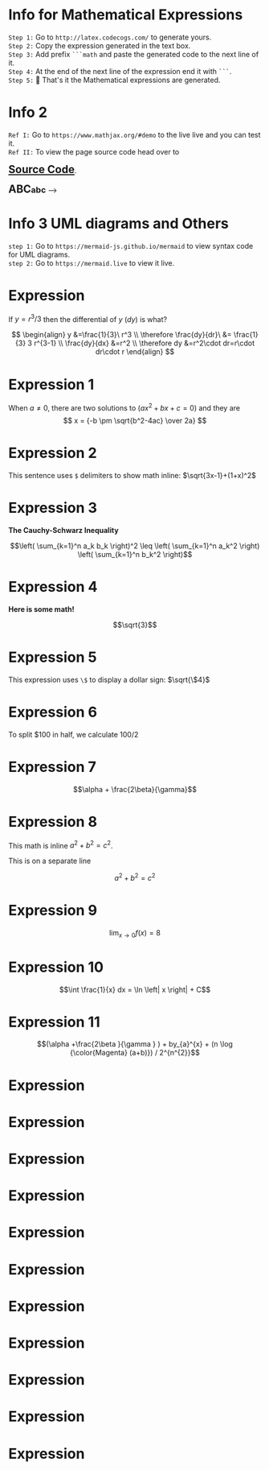 # Info for Mathematical Expressions 
`Step 1:`   Go to `http://latex.codecogs.com/` to generate yours. \
`Step 2:`   Copy the expression generated in the text box. \
`Step 3:`   Add prefix ` ```math ` and paste the generated code to the next line of it. \
`Step 4:`   At the end of the next line of the expression end it with ` ``` `.\
`Step 5:`   🎉 That's it the Mathematical expressions are generated.


# Info 2

`Ref I:`   Go to `https://www.mathjax.org/#demo` to the live live and you can test it. \
`Ref II:`  To view the page source code head over to<h2 style="display:inline">[Source Code](https://github.com/charanquartz/Readme-with-different-types/raw/main/Mathexpressons.md)</h2>.

<!-->
<h2 style="display:inline">ABC</h2><h3 style="display:inline">abc</h3>
-->

# Info 3 UML diagrams and Others
`step 1:` Go to `https://mermaid-js.github.io/mermaid` to view syntax code for UML diagrams.\
`step 2:` Go to `https://mermaid.live` to view it live.
 # Expression
If $y=r^3/3$ then the differential of $y$ $(dy)$ is what?

$$
\begin{align}
  y &=\frac{1}{3}\ r^3 \\
  \therefore \frac{dy}{dr}\ &= \frac{1}{3} 3 r^{3-1} \\
  \frac{dy}{dx} &=r^2 \\
  \therefore dy &=r^2\cdot dr=r\cdot dr\cdot r
\end{align}
$$



# Expression 1
When $a \ne 0$, there are two solutions to $(ax^2 + bx + c = 0)$ and they are 
$$ x = {-b \pm \sqrt{b^2-4ac} \over 2a} $$

# Expression 2
This sentence uses `$` delimiters to show math inline:  $\sqrt{3x-1}+(1+x)^2$

# Expression 3 
**The Cauchy-Schwarz Inequality**

$$\left( \sum_{k=1}^n a_k b_k \right)^2 \leq \left( \sum_{k=1}^n a_k^2 \right) \left( \sum_{k=1}^n b_k^2 \right)$$


# Expression 4 
**Here is some math!**

```math
\sqrt{3}
```

# Expression 5 
This expression uses `\$` to display a dollar sign: $\sqrt{\$4}$

# Expression 6
To split <span>$</span>100 in half, we calculate $100/2$

# Expression 7
```math
\alpha + \frac{2\beta}{\gamma}
```
# Expression 8
This math is inline $`a^2+b^2=c^2`$.

This is on a separate line

```math
a^2+b^2=c^2
```
# Expression 9
```math
\lim_{x \to 0} f(x) = 8
```
# Expression 10

```math
\int \frac{1}{x} dx = \ln \left| x \right| + C
```
# Expression 11
```math
(\alpha +\frac{2\beta }{\gamma } ) + by_{a}^{x} + (n \log {\color{Magenta} (a+b)}) / 2^{n^{2}}
```
# Expression

# Expression

# Expression

# Expression

# Expression

# Expression

# Expression

# Expression

# Expression

# Expression

# Expression